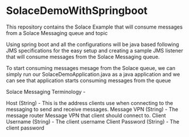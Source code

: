 # SolaceDemoWithSpringboot

This repository contains the Solace Example that will consume messages from a Solace Messaging queue and topic

Using spring boot and all the configurations will be java based following JMS specifications for the easy setup and creating a sample JMS listener that will consume messages from the Solace Messaging queue.

To start consuming messages mesage from the Solace queue, we can simply run our SolaceDemoApplication.java as a java application and we can see that application starts consuming messages from the queue

Solace Messaging Terminology -

Host (String) -	This is the address clients use when connecting to the messaging to send and receive messages.
Message VPN	(String) -	The message router Message VPN that client should connect to.
Client Username	(String) -	The client username
Client Password	(String) -	The client password
